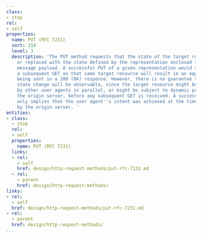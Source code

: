 ```yaml
---
class:
- stop
rel:
- self
properties:
  name: PUT (RFC 7231)
  sort: 310
  level: 3
  description: 'The PUT method requests that the state of the target resource be created
    or replaced with the state defined by the representation enclosed in the request
    message payload. A successful PUT of a given representation would suggest that
    a subsequent GET on that same target resource will result in an equivalent representation
    being sent in a 200 (OK) response. However, there is no guarantee that such a
    state change will be observable, since the target resource might be acted upon
    by other user agents in parallel, or might be subject to dynamic processing by
    the origin server, before any subsequent GET is received. A successful response
    only implies that the user agent''s intent was achieved at the time of its processing
    by the origin server. '
entities:
- class:
  - stop
  rel:
  - self
  properties:
    name: PUT (RFC 7231)
  links:
  - rel:
    - self
    href: design/http-request-methods/put-rfc-7231.md
  - rel:
    - parent
    href: design/http-request-methods/
links:
- rel:
  - self
  href: design/http-request-methods/put-rfc-7231.md
- rel:
  - parent
  href: design/http-request-methods/
...
```

